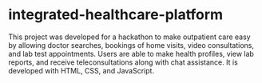 # integrated-healthcare-platform
This project was developed for a hackathon to make outpatient care easy by allowing doctor searches, bookings of home visits, video consultations, and lab test appointments. Users are able to make health profiles, view lab reports, and receive teleconsultations along with chat assistance. It is developed with HTML, CSS, and JavaScript.

